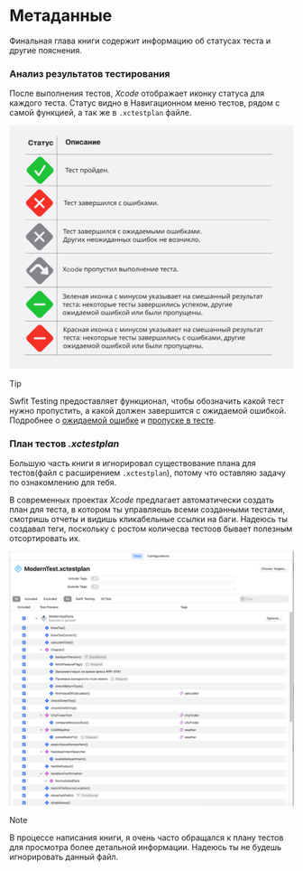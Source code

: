 # Метаданные

Финальная глава книги содержит информацию об статусах теста и другие пояснения.

### Анализ результатов тестирования

После выполнения тестов, *Xcode* отображает иконку статуса для каждого теста.
Статус видно в Навигационном меню тестов, рядом с самой функцией, а так же в `.xctestplan` файле.

![Test states](assets/test_metadata.png)

> [!TIP]
> Swfit Testing предоставляет функционал, чтобы обозначить какой тест нужно пропустить, а какой должен завершится с ожидаемой ошибкой.<br>Подробнее о [ожидаемой ошибке][known_issue] и [пропуске в тесте][skip_test].

### План тестов *.xctestplan*

Большую часть книги я игнорировал существование плана для тестов(файл с расширением `.xctestplan`), потому что оставляю задачу по ознакомлению для тебя.

В современных проектах *Xcode* предлагает автоматически создать план для теста, в котором ты управляешь всеми созданными тестами, смотришь отчеты и видишь кликабельные ссылки на баги. Надеюсь ты создавал теги, поскольку с ростом количесва тестоов бывает полезным отсортировать их.

![План тестов](assets/xctest_plan.png)

> [!NOTE]
> В процессе написания книги, я очень часто обращался к плану тестов для просмотра более детальной информации. Надеюсь ты не будешь игнорировать данный файл.

[known_issue]: best_practice_short.md#Ожидаемая-ошибка-withknownissue
[skip_test]: Traits/ConditionTrait.md#Пропустить-выполнение
